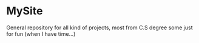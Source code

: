 # MySite
General repository for all kind of projects, most from C.S degree some just for fun (when I have time...)
